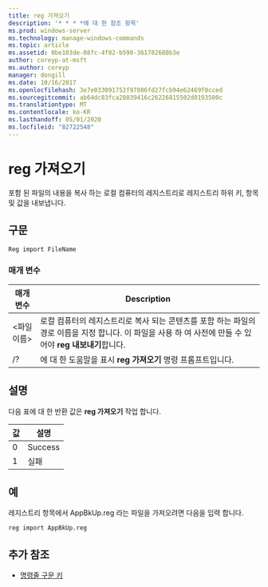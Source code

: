 ```yaml
---
title: reg 가져오기
description: '* * * *에 대 한 참조 항목'
ms.prod: windows-server
ms.technology: manage-windows-commands
ms.topic: article
ms.assetid: 0be103de-08fc-4f02-b590-361782680b3e
author: coreyp-at-msft
ms.author: coreyp
manager: dongill
ms.date: 10/16/2017
ms.openlocfilehash: 3e7e033091752f97086fd27fcb94e62469f0cced
ms.sourcegitcommit: ab64dc83fca28039416c26226815502d0193500c
ms.translationtype: MT
ms.contentlocale: ko-KR
ms.lasthandoff: 05/01/2020
ms.locfileid: "82722548"
---
```

# <a name="reg-import"></a>reg 가져오기



포함 된 파일의 내용을 복사 하는 로컬 컴퓨터의 레지스트리로 레지스트리 하위 키, 항목 및 값을 내보냅니다.



## <a name="syntax"></a>구문

```
Reg import FileName
```

### <a name="parameters"></a>매개 변수

|매개 변수|Description|
|---------|-----------|
|\<파일 이름>|로컬 컴퓨터의 레지스트리로 복사 되는 콘텐츠를 포함 하는 파일의 경로 이름을 지정 합니다. 이 파일을 사용 하 여 사전에 만들 수 있어야 **reg 내보내기**합니다.|
|/?|에 대 한 도움말을 표시 **reg 가져오기** 명령 프롬프트입니다.|

## <a name="remarks"></a>설명

다음 표에 대 한 반환 값은 **reg 가져오기** 작업 합니다.

|값|설명|
|-----|-----------|
|0|Success|
|1|실패|

## <a name="examples"></a>예

레지스트리 항목에서 AppBkUp.reg 라는 파일을 가져오려면 다음을 입력 합니다.
```
reg import AppBkUp.reg
```

## <a name="additional-references"></a>추가 참조

- [명령줄 구문 키](command-line-syntax-key.md)